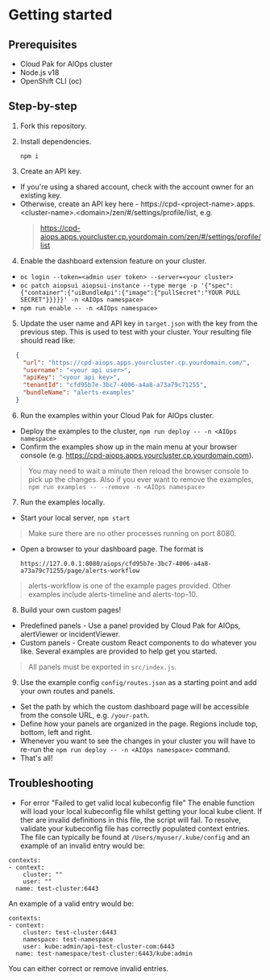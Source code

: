 # Getting started

## Prerequisites
- Cloud Pak for AIOps cluster
- Node.js v18
- OpenShift CLI (oc)

## Step-by-step
1. Fork this repository.

2. Install dependencies.

    `npm i`

3. Create an API key.
  - If you're using a shared account, check with the account owner for an existing key.
  - Otherwise, create an API key here - https://cpd-\<project-name\>.apps.\<cluster-name\>.\<domain\>/zen/#/settings/profile/list, e.g.
    > https://cpd-aiops.apps.yourcluster.cp.yourdomain.com/zen/#/settings/profile/list

4. Enable the dashboard extension feature on your cluster.
  - `oc login --token=<admin user token> --server=<your cluster>`
  - `oc patch aiopsui aiopsui-instance --type merge -p '{"spec":{"container":{"uiBundleApi":{"image":{"pullSecret":"YOUR PULL SECRET"}}}}}' -n <AIOps namespace>`
  - `npm run enable -- -n <AIOps namespace>`

5. Update the user name and API key in `target.json` with the key from the previous step. This is used to test with your cluster. Your resulting file should read like:
```json
  {
    "url": "https://cpd-aiops.apps.yourcluster.cp.yourdomain.com/",
    "username": "<your api user>",
    "apiKey": "<your api key>",
    "tenantId": "cfd95b7e-3bc7-4006-a4a8-a73a79c71255",
    "bundleName": "alerts-examples"
  }
```

6. Run the examples within your Cloud Pak for AIOps cluster.
  - Deploy the examples to the cluster, `npm run deploy -- -n <AIOps namespace>`
  - Confirm the examples show up in the main menu at your browser console (e.g. https://cpd-aiops.apps.yourcluster.cp.yourdomain.com).
  > You may need to wait a minute then reload the browser console to pick up the changes.
  > Also if you ever want to remove the examples, `npm run examples -- --remove -n <AIOps namespace>`

7. Run the examples locally.
  - Start your local server, `npm start`
  > Make sure there are no other processes running on port 8080.
  - Open a browser to your dashboard page. The format is

    `https://127.0.0.1:8080/aiops/cfd95b7e-3bc7-4006-a4a8-a73a79c71255/page/alerts-workflow`
  > alerts-workflow is one of the example pages provided. Other examples include alerts-timeline and alerts-top-10.

8. Build your own custom pages!
  - Predefined panels - Use a panel provided by Cloud Pak for AIOps, alertViewer or incidentViewer.
  - Custom panels - Create custom React components to do whatever you like. Several examples are provided to help get you started.
  > All panels must be exported in `src/index.js`.

9. Use the example config `config/routes.json` as a starting point and add your own routes and panels.
  - Set the path by which the custom dashboard page will be accessible from the console URL, e.g. `/your-path`.
  - Define how your panels are organized in the page. Regions include top, bottom, left and right.
  - Whenever you want to see the changes in your cluster you will have to re-run the ```npm run deploy -- -n <AIOps namespace>``` command.
  - That's all!


## Troubleshooting
- For error "Failed to get valid local kubeconfig file"
The enable function will load your local kubeconfig file whilst getting your local kube client. If ther are invalid definitions in this file, the script will fail. To resolve, validate your kubeconfig file has correctly populated context entries. The file can typically be found at `/Users/myuser/.kube/config` and an example of an invalid entry would be:
```
contexts:
- context:
    cluster: ""
    user: ""
  name: test-cluster:6443
```

An example of a valid entry would be:
```
contexts:
- context:
    cluster: test-cluster:6443
    namespace: test-namespace
    user: kube:admin/api-test-cluster-com:6443
  name: test-namespace/test-cluster:6443/kube:admin
```

You can either correct or remove invalid entries.
